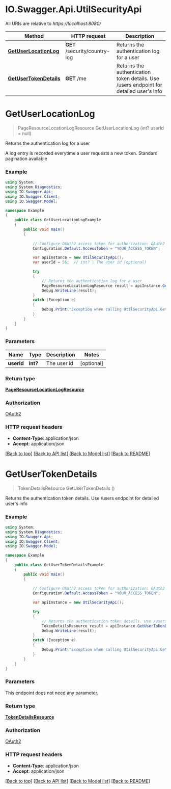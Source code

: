 # IO.Swagger.Api.UtilSecurityApi

All URIs are relative to *https://localhost:8080/*

Method | HTTP request | Description
------------- | ------------- | -------------
[**GetUserLocationLog**](UtilSecurityApi.md#getuserlocationlog) | **GET** /security/country-log | Returns the authentication log for a user
[**GetUserTokenDetails**](UtilSecurityApi.md#getusertokendetails) | **GET** /me | Returns the authentication token details. Use /users endpoint for detailed user&#39;s info


<a name="getuserlocationlog"></a>
# **GetUserLocationLog**
> PageResourceLocationLogResource GetUserLocationLog (int? userId = null)

Returns the authentication log for a user

A log entry is recorded everytime a user requests a new token. Standard pagination available

### Example
```csharp
using System;
using System.Diagnostics;
using IO.Swagger.Api;
using IO.Swagger.Client;
using IO.Swagger.Model;

namespace Example
{
    public class GetUserLocationLogExample
    {
        public void main()
        {
            
            // Configure OAuth2 access token for authorization: OAuth2
            Configuration.Default.AccessToken = "YOUR_ACCESS_TOKEN";

            var apiInstance = new UtilSecurityApi();
            var userId = 56;  // int? | The user id (optional) 

            try
            {
                // Returns the authentication log for a user
                PageResourceLocationLogResource result = apiInstance.GetUserLocationLog(userId);
                Debug.WriteLine(result);
            }
            catch (Exception e)
            {
                Debug.Print("Exception when calling UtilSecurityApi.GetUserLocationLog: " + e.Message );
            }
        }
    }
}
```

### Parameters

Name | Type | Description  | Notes
------------- | ------------- | ------------- | -------------
 **userId** | **int?**| The user id | [optional] 

### Return type

[**PageResourceLocationLogResource**](PageResourceLocationLogResource.md)

### Authorization

[OAuth2](../README.md#OAuth2)

### HTTP request headers

 - **Content-Type**: application/json
 - **Accept**: application/json

[[Back to top]](#) [[Back to API list]](../README.md#documentation-for-api-endpoints) [[Back to Model list]](../README.md#documentation-for-models) [[Back to README]](../README.md)

<a name="getusertokendetails"></a>
# **GetUserTokenDetails**
> TokenDetailsResource GetUserTokenDetails ()

Returns the authentication token details. Use /users endpoint for detailed user's info

### Example
```csharp
using System;
using System.Diagnostics;
using IO.Swagger.Api;
using IO.Swagger.Client;
using IO.Swagger.Model;

namespace Example
{
    public class GetUserTokenDetailsExample
    {
        public void main()
        {
            
            // Configure OAuth2 access token for authorization: OAuth2
            Configuration.Default.AccessToken = "YOUR_ACCESS_TOKEN";

            var apiInstance = new UtilSecurityApi();

            try
            {
                // Returns the authentication token details. Use /users endpoint for detailed user's info
                TokenDetailsResource result = apiInstance.GetUserTokenDetails();
                Debug.WriteLine(result);
            }
            catch (Exception e)
            {
                Debug.Print("Exception when calling UtilSecurityApi.GetUserTokenDetails: " + e.Message );
            }
        }
    }
}
```

### Parameters
This endpoint does not need any parameter.

### Return type

[**TokenDetailsResource**](TokenDetailsResource.md)

### Authorization

[OAuth2](../README.md#OAuth2)

### HTTP request headers

 - **Content-Type**: application/json
 - **Accept**: application/json

[[Back to top]](#) [[Back to API list]](../README.md#documentation-for-api-endpoints) [[Back to Model list]](../README.md#documentation-for-models) [[Back to README]](../README.md)

